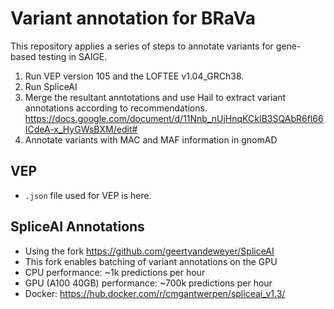 # Variant annotation for BRaVa
This repository applies a series of steps to annotate variants for gene-based testing in SAIGE.
1. Run VEP version 105 and the LOFTEE v1.04_GRCh38.
2. Run SpliceAI
3. Merge the resultant anntotations and use Hail to extract variant annotations according to recommendations. https://docs.google.com/document/d/11Nnb_nUjHnqKCkIB3SQAbR6fl66ICdeA-x_HyGWsBXM/edit#
4. Annotate variants with MAC and MAF information in gnomAD

## VEP
- `.json` file used for VEP is here.
## SpliceAI Annotations
- Using the fork https://github.com/geertvandeweyer/SpliceAI
- This fork enables batching of variant annotations on the GPU 
- CPU performance: ~1k predictions per hour
- GPU (A100 40GB) performance: ~700k predictions per hour
- Docker: https://hub.docker.com/r/cmgantwerpen/spliceai_v1.3/
